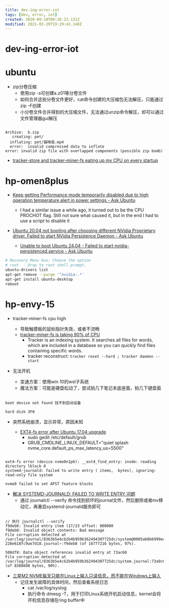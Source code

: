 ```yaml
---
title: dev-ing-error-iot
tags: [dev, error, iot]
created: 2020-09-18T09:26:23.131Z
modified: 2021-03-29T19:29:42.140Z
---
```


# dev-ing-error-iot

# ubuntu

- zip分卷压缩
  - 使用zip -s可创建a.z01等分卷文件
  - 如何合并这些分卷文件更好，cat命令创建的大压缩包无法解压，只能通过zip -F创建
  - 小分卷文件合并得到的大压缩文件，无法通过unzip命令解压，却可以通过文件管理器gui解压

```

Archive:  b.zip
   creating: pet/
  inflating: pet/猫咪版.mp4  
  error:  invalid compressed data to inflate
error: invalid zip file with overlapped components (possible zip bomb)

```

- [tracker-store and tracker-miner-fs eating up my CPU on every startup](https://askubuntu.com/questions/346211/tracker-store-and-tracker-miner-fs-eating-up-my-cpu-on-every-startup)
# hp-omen8plus
- [Keep getting Performance mode temporarily disabled due to high operation temperature alert in power settings - Ask Ubuntu](https://askubuntu.com/questions/1530597/keep-getting-performance-mode-temporarily-disabled-due-to-high-operation-tempera)
  - I had a similar issue a while ago, it turned out to be the CPU PROCHOT flag. Still not sure what caused it, but in the end I had to use a script to disable it

- [Ubuntu 20.04 not booting after choosing different NVidia Proprietary driver. Failed to start NVidia Persistence Daemon - Ask Ubuntu](https://askubuntu.com/questions/1263419/ubuntu-20-04-not-booting-after-choosing-different-nvidia-proprietary-driver-fai)
  - [Unable to boot Ubuntu 24.04 - Failed to start nvidia-persistenced.service - Ask Ubuntu](https://askubuntu.com/questions/1520799/unable-to-boot-ubuntu-24-04-failed-to-start-nvidia-persistenced-service)

```sh
# Recovery Menu box: Choose the option
# root  - Drop to root shell prompt. 
ubuntu-drivers list
apt-get remove --purge '^nvidia-.*'
apt-get install ubuntu-desktop
reboot
```

# hp-envy-15
- tracker-miner-fs cpu high
  - 导致触摸板的鼠标指针失效，或者不流畅
  - [tracker-miner-fs is taking 90% of CPU](https://askubuntu.com/questions/1258757)
    - Tracker is an indexing system. It searches all files for words, which are included in a database so you can quickly find files containing specific words.
    - tracker reconstruct: `tracker reset --hard ; tracker daemon --start`

- 无法开机
  - 变通方案：使用win 10的wsl子系统
  - 魔法方案：可能是硬盘松动了，尝试拍几下笔记本底座面，拍几下键盘面

```

boot device not found 找不到启动设备

hard disk 3F0

```

- 突然系统崩溃，显示异常，原因未知

  - [EXT4-fs error after Ubuntu 17.04 upgrade](https://askubuntu.com/questions/905710/ext4-fs-error-after-ubuntu-17-04-upgrade)
    - sudo gedit /etc/default/grub
    - GRUB_CMDLINE_LINUX_DEFAULT="quiet splash nvme_core.default_ps_max_latency_us=5500"

```

ext4-fs error (device nvme0n1p6): __ext4_find_entry: inode: reading directory lblock 0
systemd-journald: failed to write entry ( items,  bytes), ignoring: read-only file system 

nvme0 failed to set APST feature blocks
```

- [解决 SYSTEMD-JOURNALD: FAILED TO WRITE ENTRY 问题](http://smilejay.com/2018/02/systemd-journald-failed-to-write-entry/)
  - 通过 journalctl --verify 命令找到损坏的journal文件，然后删除或者mv移动它，再重启systemd-journald服务即可

```

// 执行 journalctl --verify
f9deb8: Invalid entry item (17/23 offset: 000000                                
f9deb8: Invalid object contents: Bad message                                    
File corruption detected at /var/log/journal/8363b5e4cb2b4b959b362494307725dc/system@0005ab8b6999eabb-228e618fc9ae7d10.journal~:f9deb8 (of 16777216 bytes, 97%).

508df8: Data object references invalid entry at 73ac60                          
File corruption detected at /var/log/journal/8363b5e4cb2b4b959b362494307725dc/system.journal:73a9c0 (of 8388608 bytes, 90%).

```

- [三星M2 NVME每天只能在Linux上输入只读信息，而不能在Windows上输入](https://mlog.club/article/2802971)
  - 记住发生故障的具体时间，然后查看系统日志
    - cat /var/log/syslog
    - 执行命令 dmesg -T，用于打印Linux系统开机启动信息，kernel会将开机信息存储在ring buffer中

